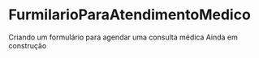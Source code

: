 # FurmilarioParaAtendimentoMedico
Criando um formulário para agendar uma consulta médica
Ainda em construção

